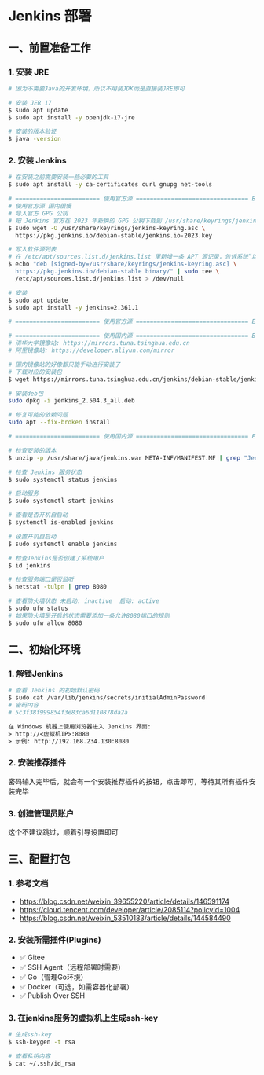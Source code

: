 
# Jenkins 部署

## 一、前置准备工作

### 1. 安装 JRE
``` bash
# 因为不需要Java的开发环境，所以不用装JDK而是直接装JRE即可

# 安装 JER 17
$ sudo apt update
$ sudo apt install -y openjdk-17-jre

# 安装的版本验证
$ java -version
```

### 2. 安装 Jenkins
``` bash
# 在安装之前需要安装一些必要的工具
$ sudo apt install -y ca-certificates curl gnupg net-tools

# ======================== 使用官方源 ================================ Begin
# 使用官方源 国内很慢
# 导入官方 GPG 公钥
# 把 Jenkins 官方在 2023 年新换的 GPG 公钥下载到 /usr/share/keyrings/jenkins-keyring.asc
$ sudo wget -O /usr/share/keyrings/jenkins-keyring.asc \
  https://pkg.jenkins.io/debian-stable/jenkins.io-2023.key

# 写入软件源列表
# 在 /etc/apt/sources.list.d/jenkins.list 里新增一条 APT 源记录，告诉系统“以后还可以去 https://pkg.jenkins.io/debian-stable 找软件”
$ echo "deb [signed-by=/usr/share/keyrings/jenkins-keyring.asc] \
  https://pkg.jenkins.io/debian-stable binary/" | sudo tee \
  /etc/apt/sources.list.d/jenkins.list > /dev/null

# 安装
$ sudo apt update
$ sudo apt install -y jenkins=2.361.1

# ======================== 使用官方源 ================================ End

# ======================== 使用国内源 ================================ Begin
# 清华大学镜像站: https://mirrors.tuna.tsinghua.edu.cn
# 阿里镜像站: https://developer.aliyun.com/mirror

# 国内镜像站的好像都只能手动进行安装了
# 下载对应的安装包
$ wget https://mirrors.tuna.tsinghua.edu.cn/jenkins/debian-stable/jenkins_2.504.3_all.deb

# 安装deb包
sudo dpkg -i jenkins_2.504.3_all.deb

# 修复可能的依赖问题
sudo apt --fix-broken install

# ======================== 使用国内源 ================================ End

# 检查安装的版本
$ unzip -p /usr/share/java/jenkins.war META-INF/MANIFEST.MF | grep "Jenkins-Version"

# 检查 Jenkins 服务状态
$ sudo systemctl status jenkins

# 启动服务
$ sudo systemctl start jenkins

# 查看是否开机自启动
$ systemctl is-enabled jenkins

# 设置开机自启动
$ sudo systemctl enable jenkins

# 检查Jenkins是否创建了系统用户
$ id jenkins

# 检查服务端口是否监听
$ netstat -tulpn | grep 8080

# 查看防火墙状态 未启动: inactive  启动: active
$ sudo ufw status
# 如果防火墙是开启的状态需要添加一条允许8080端口的规则
$ sudo ufw allow 8080
```

## 二、初始化环境

### 1. 解锁Jenkins​​
``` bash
# 查看 Jenkins 的初始默认密码
$ sudo cat /var/lib/jenkins/secrets/initialAdminPassword
# 密码内容
# 5c3f38f999854f3e83ca6d110878da2a
```

``` txt
在 Windows 机器上使用浏览器进入 Jenkins 界面:
> http://<虚拟机IP>:8080
> 示例: http://192.168.234.130:8080
```

### 2. 安装推荐插件
密码输入完毕后，就会有一个安装推荐插件的按钮，点击即可，等待其所有插件安装完毕

### 3. 创建管理员账户
这个不建议跳过，顺着引导设置即可

## 三、配置打包

### 1. 参考文档
- https://blog.csdn.net/weixin_39655220/article/details/146591174
- https://cloud.tencent.com/developer/article/2085114?policyId=1004
- https://blog.csdn.net/weixin_53510183/article/details/144584490

### 2. 安装所需插件(Plugins)
- ✅ Gitee
- ✅ SSH Agent（远程部署时需要）
- ✅ Go（管理Go环境）
- ✅ Docker（可选，如需容器化部署）
- ✅ Publish Over SSH

### 3. 在jenkins服务的虚拟机上生成ssh-key
``` bash
# 生成ssh-key
$ ssh-keygen -t rsa

# 查看私钥内容
$ cat ~/.ssh/id_rsa
```


